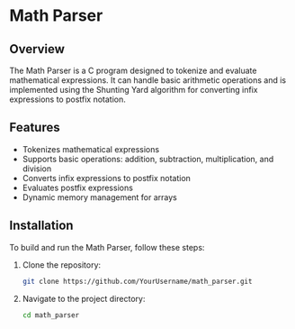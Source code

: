 # Math Parser

## Overview
The Math Parser is a C program designed to tokenize and evaluate mathematical expressions. It can handle basic arithmetic operations and is implemented using the Shunting Yard algorithm for converting infix expressions to postfix notation.

## Features
- Tokenizes mathematical expressions
- Supports basic operations: addition, subtraction, multiplication, and division
- Converts infix expressions to postfix notation
- Evaluates postfix expressions
- Dynamic memory management for arrays

## Installation
To build and run the Math Parser, follow these steps:

1. Clone the repository:
   ```bash
   git clone https://github.com/YourUsername/math_parser.git
   
2. Navigate to the project directory:
   ```bash
   cd math_parser
